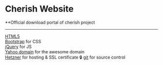 Cherish Website
================================================================================

**Official download portal of cherish project

--------------------------------------------------------------------------------
[HTML5](https://developers.google.com/web/)  
[Bootstrap](http://getbootstrap.com/) for CSS  
[jQuery](https://jquery.com/) for JS  
[Yahoo domain](https://yahoosmallbusiness.com/) for the awesome domain  
[Hetzner](https://www.hetzner.com/) for hosting & SSL certificate :lock:
[git](https://git-scm.com/) for source control

